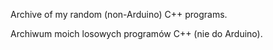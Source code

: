 Archive of my random (non-Arduino) C++ programs.

Archiwum moich losowych programów C++ (nie do Arduino).
